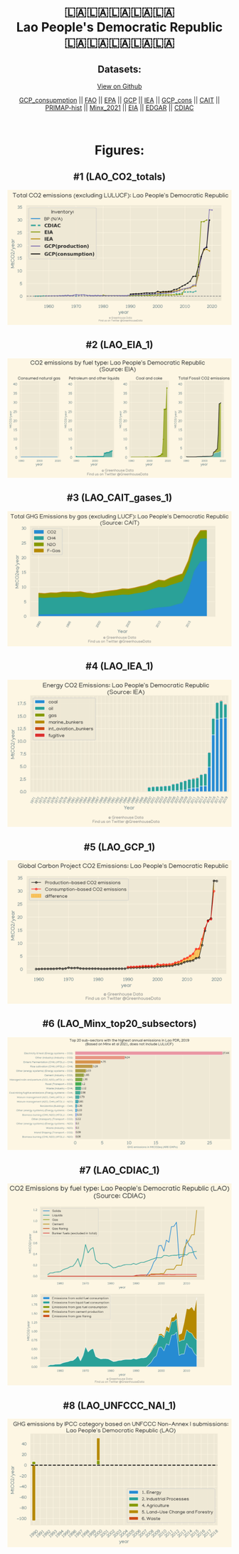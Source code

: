 
<center>
<h1 align="center">
🇱🇦🇱🇦🇱🇦🇱🇦🇱🇦
<br>
Lao People's Democratic Republic
<br>
🇱🇦🇱🇦🇱🇦🇱🇦🇱🇦
</h1>
<h2>Datasets:</h2>
<p><a href="https://github.com/dquintani/Greenhouse-Data/tree/master/country_data/LAO_Lao People's Democratic Republic/data">View on Github</a>
<br></p><p><a href="data/LAO_GCP_consupmption.csv">GCP_consupmption</a> || <a href="data/LAO_FAO.csv">FAO</a> || <a href="data/LAO_EPA.csv">EPA</a> || <a href="data/LAO_GCP.csv">GCP</a> || <a href="data/LAO_IEA.csv">IEA</a> || <a href="data/LAO_GCP_cons.csv">GCP_cons</a> || <a href="data/LAO_CAIT.csv">CAIT</a> || <a href="data/LAO_PRIMAP-hist.csv">PRIMAP-hist</a> || <a href="data/LAO_Minx_2021.csv">Minx_2021</a> || <a href="data/LAO_EIA.csv">EIA</a> || <a href="data/LAO_EDGAR.csv">EDGAR</a> || <a href="data/LAO_CDIAC.csv">CDIAC</a></p><p><br></p>
<h1>Figures:</h1><h2>#1 (LAO_CO2_totals)</h2>
<p><img alt="" src="figures/LAO_CO2_totals.png" /></p><h2>#2 (LAO_EIA_1)</h2>
<p><img alt="" src="figures/LAO_EIA_1.png" /></p><h2>#3 (LAO_CAIT_gases_1)</h2>
<p><img alt="" src="figures/LAO_CAIT_gases_1.png" /></p><h2>#4 (LAO_IEA_1)</h2>
<p><img alt="" src="figures/LAO_IEA_1.png" /></p><h2>#5 (LAO_GCP_1)</h2>
<p><img alt="" src="figures/LAO_GCP_1.png" /></p><h2>#6 (LAO_Minx_top20_subsectors)</h2>
<p><img alt="" src="figures/LAO_Minx_top20_subsectors.png" /></p><h2>#7 (LAO_CDIAC_1)</h2>
<p><img alt="" src="figures/LAO_CDIAC_1.png" /></p><h2>#8 (LAO_UNFCCC_NAI_1)</h2>
<p><img alt="" src="figures/LAO_UNFCCC_NAI_1.png" /></p>
